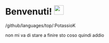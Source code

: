 
# Benvenuti! <img src="https://raw.githubusercontent.com/MartinHeinz/MartinHeinz/master/wave.gif" width="30px">

/github/languages/top/:PotassioK


non mi va di stare a finire sto coso quindi addio 
